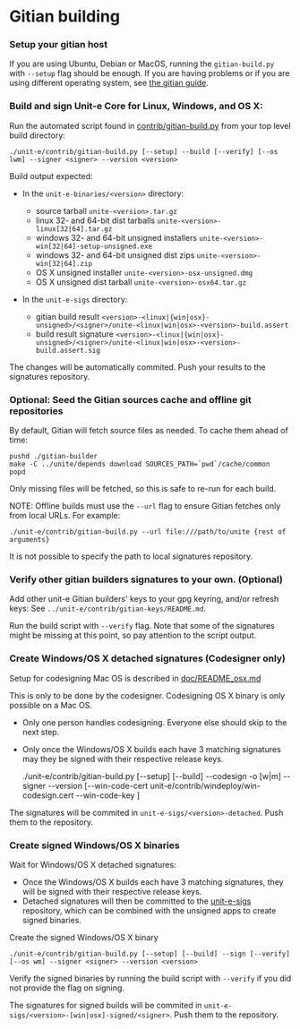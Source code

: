 Gitian building
================

### Setup your gitian host

If you are using Ubuntu, Debian or MacOS, running the `gitian-build.py` with `--setup` flag should be enough. If you are having problems or if you are using different operating system, see [the gitian guide](https://github.com/dtr-org/unit-e-docs/blob/master/gitian-building.md).

### Build and sign Unit-e Core for Linux, Windows, and OS X:

Run the automated script found in [contrib/gitian-build.py](/contrib/gitian-build.py) from your top level build directory:

	./unit-e/contrib/gitian-build.py [--setup] --build [--verify] [--os lwm] --signer <signer> --version <version>

Build output expected:

 - In the `unit-e-binaries/<version>` directory:
   * source tarball `unite-<version>.tar.gz`
   * linux 32- and 64-bit dist tarballs `unite-<version>-linux[32|64].tar.gz`
   * windows 32- and 64-bit unsigned installers `unite-<version>-win[32|64]-setup-unsigned.exe`
   * windows 32- and 64-bit unsigned dist zips `unite-<version>-win[32|64].zip`
   * OS X unsigned installer `unite-<version>-osx-unsigned.dmg`
   * OS X unsigned dist tarball `unite-<version>-osx64.tar.gz`

 - In the `unit-e-sigs` directory:
   * gitian build result `<version>-<linux|{win|osx}-unsigned>/<signer>/unite-<linux|win|osx>-<version>-build.assert`
   * build result signature `<version>-<linux|{win|osx}-unsigned>/<signer>/unite-<linux|win|osx>-<version>-build.assert.sig`

The changes will be automatically commited. Push your results to the signatures repository.

### Optional: Seed the Gitian sources cache and offline git repositories

By default, Gitian will fetch source files as needed. To cache them ahead of time:

    pushd ./gitian-builder
    make -C ../unite/depends download SOURCES_PATH=`pwd`/cache/common
    popd

Only missing files will be fetched, so this is safe to re-run for each build.

NOTE: Offline builds must use the `--url` flag to ensure Gitian fetches only from local URLs. For example:

    ./unit-e/contrib/gitian-build.py --url file:///path/to/unite {rest of arguments}

It is not possible to specify the path to local signatures repository.

### Verify other gitian builders signatures to your own. (Optional)

Add other unit-e Gitian builders' keys to your gpg keyring, and/or refresh keys: See `../unit-e/contrib/gitian-keys/README.md`.

Run the build script with `--verify` flag. Note that some of the signatures might be missing at this point, so pay attention to the script output.

### Create Windows/OS X detached signatures (Codesigner only)

Setup for codesigning Mac OS is described in [doc/README_osx.md](/doc/README_osx.md)

This is only to be done by the codesigner. Codesigning OS X binary is only possible on a Mac OS.
- Only one person handles codesigning. Everyone else should skip to the next step.
- Only once the Windows/OS X builds each have 3 matching signatures may they be signed with their respective release keys.

	./unit-e/contrib/gitian-build.py [--setup] [--build] --codesign -o [w|m] --signer <signer> --version <version> [--win-code-cert unit-e/contrib/windeploy/win-codesign.cert --win-code-key <path to corresponding key>]

The signatures will be commited in `unit-e-sigs/<version>-detached`. Push them to the repository.

### Create signed Windows/OS X binaries

Wait for Windows/OS X detached signatures:
- Once the Windows/OS X builds each have 3 matching signatures, they will be signed with their respective release keys.
- Detached signatures will then be committed to the [unit-e-sigs](https://github.com/unite-core/unit-e-sigs) repository, which can be combined with the unsigned apps to create signed binaries.

Create the signed Windows/OS X binary

	./unit-e/contrib/gitian-build.py [--setup] [--build] --sign [--verify] [--os wm] --signer <signer> --version <version>

Verify the signed binaries by running the build script with `--verify` if you did not provide the flag on signing.

The signatures for signed builds will be commited in `unit-e-sigs/<version>-[win|osx]-signed/<signer>`. Push them to the repository.
